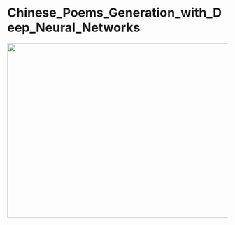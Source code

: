 # Chinese_Poems_Generation_with_Deep_Neural_Networks

<img src="https://github.com/will-zw-wang/Chinese_Poems_Generation_with_Deep_Neural_Networks/blob/master/images/Chinese_Poems_image.jpg" width="600" height="400">
